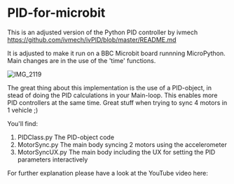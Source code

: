 # PID-for-microbit

This is an adjusted version of the Python PID controller by ivmech
https://github.com/ivmech/ivPID/blob/master/README.md

It is adjusted to make it run on a BBC Microbit board runnning MicroPython.
Main changes are in the use of the 'time' functions.

![IMG_2119](https://user-images.githubusercontent.com/93115887/141451462-b9b068a2-d9b7-4999-82c3-78fb18d6209e.jpg)

The great thing about this implementation is the use of a PID-object, in stead of doing the PID calculations in your Main-loop.
This enables more PID controllers at the same time. Great stuff when trying to sync 4 motors in 1 vehicle ;)

You'll find:
1. PIDClass.py					The PID-object code
2. MotorSync.py					The main body syncing 2 motors using the accelerometer
3. MotorSyncUX.py				The main body including the UX for setting the PID parameters interactively

For further explanation please have a look at the YouTube video here:
